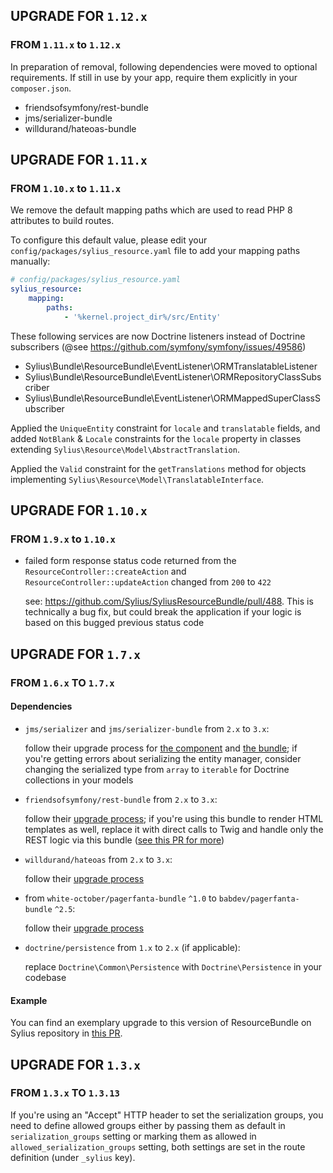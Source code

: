 ## UPGRADE FOR `1.12.x`

### FROM `1.11.x` to `1.12.x`

In preparation of removal, following dependencies were moved to optional requirements. If still in use by your app, require them explicitly in your `composer.json`.

* friendsofsymfony/rest-bundle
* jms/serializer-bundle
* willdurand/hateoas-bundle

## UPGRADE FOR `1.11.x`

### FROM `1.10.x` to `1.11.x`

We remove the default mapping paths which are used to read PHP 8 attributes to build routes.

To configure this default value, please edit your `config/packages/sylius_resource.yaml` file to add your mapping paths manually:

```yaml
# config/packages/sylius_resource.yaml
sylius_resource:
    mapping:
        paths:
            - '%kernel.project_dir%/src/Entity'
```

These following services are now Doctrine listeners instead of Doctrine subscribers (@see https://github.com/symfony/symfony/issues/49586)

* Sylius\Bundle\ResourceBundle\EventListener\ORMTranslatableListener
* Sylius\Bundle\ResourceBundle\EventListener\ORMRepositoryClassSubscriber
* Sylius\Bundle\ResourceBundle\EventListener\ORMMappedSuperClassSubscriber

Applied the `UniqueEntity` constraint for `locale` and `translatable` fields, and added `NotBlank` & `Locale` constraints for the `locale` property in classes extending `Sylius\Resource\Model\AbstractTranslation`.

Applied the `Valid` constraint for the `getTranslations` method for objects implementing `Sylius\Resource\Model\TranslatableInterface`.


## UPGRADE FOR `1.10.x`

### FROM `1.9.x` to `1.10.x`

- failed form response status code returned from the `ResourceController::createAction` and `ResourceController::updateAction` changed from `200` to `422`

  see: https://github.com/Sylius/SyliusResourceBundle/pull/488. This is technically a bug fix, but could break the application
  if your logic is based on this bugged previous status code  

## UPGRADE FOR `1.7.x`

### FROM `1.6.x` TO `1.7.x`

#### Dependencies

- `jms/serializer` and `jms/serializer-bundle` from `2.x` to `3.x`:
  
  follow their upgrade process for [the component](https://github.com/schmittjoh/serializer/blob/master/UPGRADING.md#from-2x-to-300) 
  and [the bundle](https://github.com/schmittjoh/JMSSerializerBundle/blob/master/UPGRADING.md#upgrading-from-2x-to-30);
  if you're getting errors about serializing the entity manager, consider changing the serialized type
  from `array` to `iterable` for Doctrine collections in your models

- `friendsofsymfony/rest-bundle` from `2.x` to `3.x`:
  
  follow their [upgrade process](https://github.com/FriendsOfSymfony/FOSRestBundle/blob/3.x/UPGRADING-3.0.md);
  if you're using this bundle to render HTML templates as well, replace it with direct calls to Twig
  and handle only the REST logic via this bundle ([see this PR for more](https://github.com/Sylius/SyliusResourceBundle/pull/167/files))
  
- `willdurand/hateoas` from `2.x` to `3.x`:
  
  follow their [upgrade process](https://github.com/willdurand/Hateoas/blob/master/UPGRADING.md#from-2120-to-300)
  
- from `white-october/pagerfanta-bundle` `^1.0` to `babdev/pagerfanta-bundle` `^2.5`:
  
  follow their [upgrade process](https://github.com/BabDev/PagerfantaBundle/blob/2.x/UPGRADE-2.0.md#migrate-from-whiteoctoberpagerfantabundle-1x-to-babdevpagerfantabundle-20)  

- `doctrine/persistence` from `1.x` to `2.x` (if applicable):
  
  replace `Doctrine\Common\Persistence` with `Doctrine\Persistence` in your codebase

#### Example

You can find an exemplary upgrade to this version of ResourceBundle on Sylius repository in [this PR](https://github.com/Sylius/Sylius/pull/12084).

## UPGRADE FOR `1.3.x`

### FROM `1.3.x` TO `1.3.13`

If you're using an "Accept" HTTP header to set the serialization groups, you need to define allowed groups
either by passing them as default in `serialization_groups` setting or marking them as allowed in 
`allowed_serialization_groups` setting, both settings are set in the route definition (under `_sylius` key).
